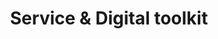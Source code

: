 ---
title: 'Service & Digital toolkit'
description: Comprehensive guides and resources for development practices
link: '/service-digital-toolkit/'
weight: 6
---